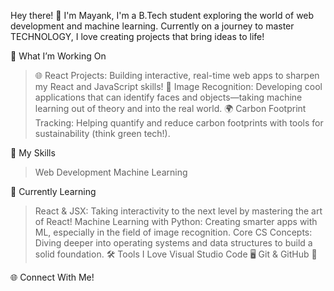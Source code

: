 Hey there! 👋 I'm Mayank,
I'm a B.Tech student exploring the world of web development and machine learning. Currently on a journey to master TECHNOLOGY, I love creating projects that bring ideas to life!

🔭 What I’m Working On
> 🌐 React Projects: Building interactive, real-time web apps to sharpen my React and JavaScript skills!
> 📸 Image Recognition: Developing cool applications that can identify faces and objects—taking machine learning out of theory and into the real world.
> 🌍 Carbon Footprint Tracking: Helping quantify and reduce carbon footprints with tools for sustainability (think green tech!).

🚀 My Skills
> Web Development
> Machine Learning

🌱 Currently Learning
> React & JSX: Taking interactivity to the next level by mastering the art of React!
> Machine Learning with Python: Creating smarter apps with ML, especially in the field of image recognition.
> Core CS Concepts: Diving deeper into operating systems and data structures to build a solid foundation.
🛠️ Tools I Love
> Visual Studio Code 🖥️
> Git & GitHub 🚀

🌐 Connect With Me!
